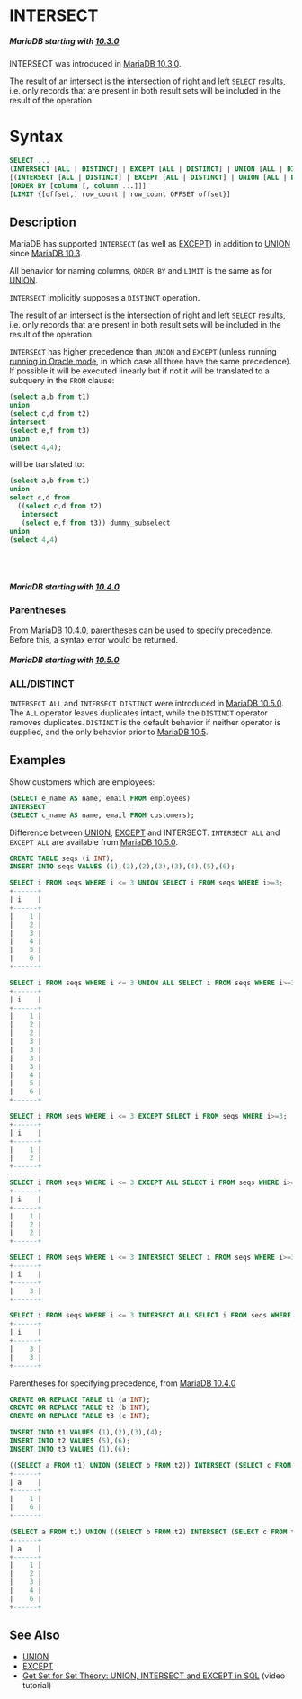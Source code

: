 # INTERSECT

##### MariaDB starting with [10.3.0](/kb/en/mariadb-1030-release-notes/)

INTERSECT was introduced in [MariaDB 10.3.0](/kb/en/mariadb-1030-release-notes/).

The result of an intersect is the intersection of right and left `SELECT` results, i.e. only records that are present in both result sets will be included in the result of the operation.

# Syntax

```sql
SELECT ...
(INTERSECT [ALL | DISTINCT] | EXCEPT [ALL | DISTINCT] | UNION [ALL | DISTINCT]) SELECT ...
[(INTERSECT [ALL | DISTINCT] | EXCEPT [ALL | DISTINCT] | UNION [ALL | DISTINCT]) SELECT ...]
[ORDER BY [column [, column ...]]]
[LIMIT {[offset,] row_count | row_count OFFSET offset}]
```

## Description

MariaDB has supported `INTERSECT` (as well as [EXCEPT](/sql-statements-structure/sql-statements/data-manipulation/selecting-data/joins-subqueries/except/)) in addition to [UNION](/sql-statements-structure/sql-statements/data-manipulation/selecting-data/joins-subqueries/union/) since [MariaDB 10.3](/kb/en/what-is-mariadb-103/).

All behavior for naming columns, <code class="fixed" style="white-space:pre-wrap">ORDER BY</code> and <code class="fixed" style="white-space:pre-wrap">LIMIT</code> is the same as for [UNION](/sql-statements-structure/sql-statements/data-manipulation/selecting-data/joins-subqueries/union/).

`INTERSECT` implicitly supposes a `DISTINCT` operation.

The result of an intersect is the intersection of right and left `SELECT` results, i.e. only records that are present in both result sets will be included in the result of the operation.

`INTERSECT` has higher precedence than `UNION` and `EXCEPT` (unless running [running in Oracle mode](/kb/en/sql_modeoracle/), in which case all three have the same precedence). If possible it will be executed linearly but if not it will be translated to a subquery in the `FROM` clause:

```sql
(select a,b from t1)
union
(select c,d from t2)
intersect
(select e,f from t3)
union
(select 4,4);
```

will be translated to:

```sql
(select a,b from t1)
union
select c,d from
  ((select c,d from t2)
   intersect
   (select e,f from t3)) dummy_subselect
union
(select 4,4)
```

<br>
<br>

##### MariaDB starting with [10.4.0](/kb/en/mariadb-1040-release-notes/)

### Parentheses

From [MariaDB 10.4.0](/kb/en/mariadb-1040-release-notes/), parentheses can be used to specify precedence. Before this, a syntax error would be returned.

##### MariaDB starting with [10.5.0](/kb/en/mariadb-1050-release-notes/)

### ALL/DISTINCT

`INTERSECT ALL` and `INTERSECT DISTINCT` were introduced in [MariaDB 10.5.0](/kb/en/mariadb-1050-release-notes/). The `ALL` operator leaves duplicates intact, while the `DISTINCT` operator removes duplicates. `DISTINCT` is the default behavior if neither operator is supplied, and the only behavior prior to [MariaDB 10.5](/kb/en/what-is-mariadb-105/).

## Examples

Show customers which are employees:

```sql
(SELECT e_name AS name, email FROM employees)
INTERSECT
(SELECT c_name AS name, email FROM customers);
```

Difference between [UNION](/sql-statements-structure/sql-statements/data-manipulation/selecting-data/joins-subqueries/union/), [EXCEPT](/sql-statements-structure/sql-statements/data-manipulation/selecting-data/joins-subqueries/except/) and INTERSECT. `INTERSECT ALL` and `EXCEPT ALL` are available from [MariaDB 10.5.0](/kb/en/mariadb-1050-release-notes/).

```sql
CREATE TABLE seqs (i INT);
INSERT INTO seqs VALUES (1),(2),(2),(3),(3),(4),(5),(6);

SELECT i FROM seqs WHERE i <= 3 UNION SELECT i FROM seqs WHERE i>=3;
+------+
| i    |
+------+
|    1 |
|    2 |
|    3 |
|    4 |
|    5 |
|    6 |
+------+

SELECT i FROM seqs WHERE i <= 3 UNION ALL SELECT i FROM seqs WHERE i>=3;
+------+
| i    |
+------+
|    1 |
|    2 |
|    2 |
|    3 |
|    3 |
|    3 |
|    3 |
|    4 |
|    5 |
|    6 |
+------+

SELECT i FROM seqs WHERE i <= 3 EXCEPT SELECT i FROM seqs WHERE i>=3;
+------+
| i    |
+------+
|    1 |
|    2 |
+------+

SELECT i FROM seqs WHERE i <= 3 EXCEPT ALL SELECT i FROM seqs WHERE i>=3;
+------+
| i    |
+------+
|    1 |
|    2 |
|    2 |
+------+

SELECT i FROM seqs WHERE i <= 3 INTERSECT SELECT i FROM seqs WHERE i>=3;
+------+
| i    |
+------+
|    3 |
+------+

SELECT i FROM seqs WHERE i <= 3 INTERSECT ALL SELECT i FROM seqs WHERE i>=3;
+------+
| i    |
+------+
|    3 |
|    3 |
+------+
```

Parentheses for specifying precedence, from [MariaDB 10.4.0](/kb/en/mariadb-1040-release-notes/)

```sql
CREATE OR REPLACE TABLE t1 (a INT);
CREATE OR REPLACE TABLE t2 (b INT);
CREATE OR REPLACE TABLE t3 (c INT);

INSERT INTO t1 VALUES (1),(2),(3),(4);
INSERT INTO t2 VALUES (5),(6);
INSERT INTO t3 VALUES (1),(6);

((SELECT a FROM t1) UNION (SELECT b FROM t2)) INTERSECT (SELECT c FROM t3);
+------+
| a    |
+------+
|    1 |
|    6 |
+------+

(SELECT a FROM t1) UNION ((SELECT b FROM t2) INTERSECT (SELECT c FROM t3));
+------+
| a    |
+------+
|    1 |
|    2 |
|    3 |
|    4 |
|    6 |
+------+
```

## See Also

- [UNION](/sql-statements-structure/sql-statements/data-manipulation/selecting-data/joins-subqueries/union/)
- [EXCEPT](/sql-statements-structure/sql-statements/data-manipulation/selecting-data/joins-subqueries/except/)
- [Get Set for Set Theory: UNION, INTERSECT and EXCEPT in SQL](https://www.youtube.com/watch?v=UNi-fVSpRm0) (video tutorial)